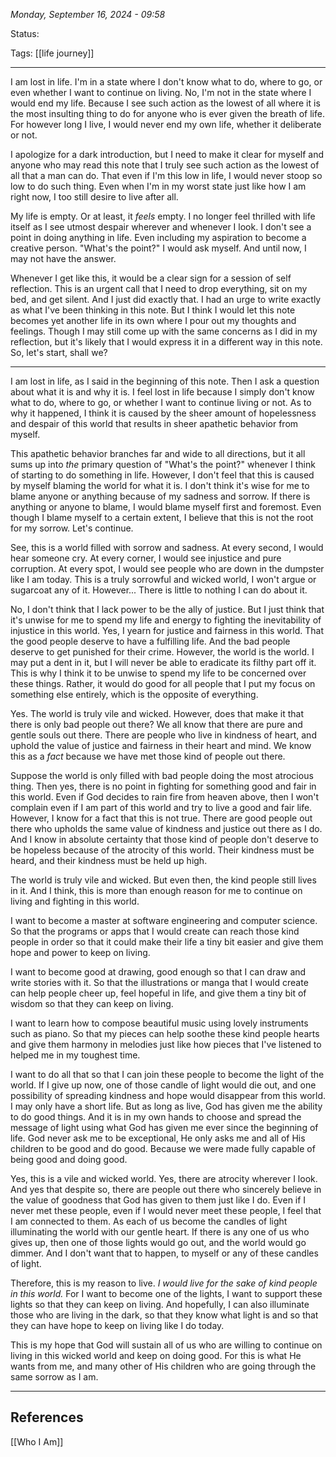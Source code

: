 
*Monday, September 16, 2024 - 09:58*

Status:

Tags: [[life journey]]

---

I am lost in life. I'm in a state where I don't know what to do, where to go, or even whether I want to continue on living. No, I'm not in the state where I would end my life. Because I see such action as the lowest of all where it is the most insulting thing to do for anyone who is ever given the breath of life. For however long I live, I would never end my own life, whether it deliberate or not.

I apologize for a dark introduction, but I need to make it clear for myself and anyone who may read this note that I truly see such action as the lowest of all that a man can do. That even if I'm this low in life, I would never stoop so low to do such thing. Even when I'm in my worst state just like how I am right now, I too still desire to live after all.

My life is empty. Or at least, it *feels* empty. I no longer feel thrilled with life itself as I see utmost despair wherever and whenever I look. I don't see a point in doing anything in life. Even including my aspiration to become a creative person. "What's the point?" I would ask myself. And until now, I may not have the answer.

Whenever I get like this, it would be a clear sign for a session of self reflection. This is an urgent call that I need to drop everything, sit on my bed, and get silent. And I just did exactly that. I had an urge to write exactly as what I've been thinking in this note. But I think I would let this note becomes yet another life in its own where I pour out my thoughts and feelings. Though I may still come up with the same concerns as I did in my reflection, but it's likely that I would express it in a different way in this note. So, let's start, shall we?

---

I am lost in life, as I said in the beginning of this note. Then I ask a question about what it is and why it is. I feel lost in life because I simply don't know what to do, where to go, or whether I want to continue living or not. As to why it happened, I think it is caused by the sheer amount of hopelessness and despair of this world that results in sheer apathetic behavior from myself.

This apathetic behavior branches far and wide to all directions, but it all sums up into *the* primary question of "What's the point?" whenever I think of starting to do something in life. However, I don't feel that this is caused by myself blaming the world for what it is. I don't think it's wise for me to blame anyone or anything because of my sadness and sorrow. If there is anything or anyone to blame, I would blame myself first and foremost. Even though I blame myself to a certain extent, I believe that this is not the root for my sorrow. Let's continue.

See, this is a world filled with sorrow and sadness. At every second, I would hear someone cry. At every corner, I would see injustice and pure corruption. At every spot, I would see people who are down in the dumpster like I am today. This is a truly sorrowful and wicked world, I won't argue or sugarcoat any of it. However... There is little to nothing I can do about it.

No, I don't think that I lack power to be the ally of justice. But I just think that it's unwise for me to spend my life and energy to fighting the inevitability of injustice in this world. Yes, I yearn for justice and fairness in this world. That the good people deserve to have a fulfilling life. And the bad people deserve to get punished for their crime. However, the world is the world. I may put a dent in it, but I will never be able to eradicate its filthy part off it. This is why I think it to be unwise to spend my life to be concerned over these things. Rather, it would do good for all people that I put my focus on something else entirely, which is the opposite of everything.

Yes. The world is truly vile and wicked. However, does that make it that there is only bad people out there? We all know that there are pure and gentle souls out there. There are people who live in kindness of heart, and uphold the value of justice and fairness in their heart and mind. We know this as a *fact* because we have met those kind of people out there.

Suppose the world is only filled with bad people doing the most atrocious thing. Then yes, there is no point in fighting for something good and fair in this world. Even if God decides to rain fire from heaven above, then I won't complain even if I am part of this world and try to live a good and fair life. However, I know for a fact that this is not true. There are good people out there who upholds the same value of kindness and justice out there as I do. And I know in absolute certainty that those kind of people don't deserve to be hopeless because of the atrocity of this world. Their kindness must be heard, and their kindness must be held up high.

The world is truly vile and wicked. But even then, the kind people still lives in it. And I think, this is more than enough reason for me to continue on living and fighting in this world. 

I want to become a master at software engineering and computer science. So that the programs or apps that I would create can reach those kind people in order so that it could make their life a tiny bit easier and give them hope and power to keep on living.

I want to become good at drawing, good enough so that I can draw and write stories with it. So that the illustrations or manga that I would create can help people cheer up, feel hopeful in life, and give them a tiny bit of wisdom so that they can keep on living.

I want to learn how to compose beautiful music using lovely instruments such as piano. So that my pieces can help soothe these kind people hearts and give them harmony in melodies just like how pieces that I've listened to helped me in my toughest time.

I want to do all that so that I can join these people to become the light of the world. If I give up now, one of those candle of light would die out, and one possibility of spreading kindness and hope would disappear from this world. I may only have a short life. But as long as live, God has given me the ability to do good things. And it is in my own hands to choose and spread the message of light using what God has given me ever since the beginning of life. God never ask me to be exceptional, He only asks me and all of His children to be good and do good. Because we were made fully capable of being good and doing good.

Yes, this is a vile and wicked world. Yes, there are atrocity wherever I look. And yes that despite so, there are people out there who sincerely believe in the value of goodness that God has given to them just like I do. Even if I never met these people, even if I would never meet these people, I feel that I am connected to them. As each of us become the candles of light illuminating the world with our gentle heart. If there is any one of us who gives up, then one of those lights would go out, and the world would go dimmer. And I don't want that to happen, to myself or any of these candles of light.

Therefore, this is my reason to live. *I would live for the sake of kind people in this world.* For I want to become one of the lights, I want to support these lights so that they can keep on living. And hopefully, I can also illuminate those who are living in the dark, so that they know what light is and so that they can have hope to keep on living like I do today.

This is my hope that God will sustain all of us who are willing to continue on living in this wicked world and keep on doing good. For this is what He wants from me, and many other of His children who are going through the same sorrow as I am.

---
## References

[[Who I Am]]